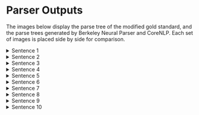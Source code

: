 # Parser Outputs

The images below display the parse tree of the modified gold standard, and the parse trees generated by Berkeley Neural Parser and CoreNLP. Each set of images is placed side by side for comparison.

<details>
<summary>Sentence 1</summary>

| Gold Standard | Berkeley Neural Parser | CoreNLP |
|---------------|-------------------------|---------|
| ![Gold Standard](modified_gold/tree_drawings/sentence_1.svg) | ![Berkeley Neural Parser](benepar/tree_drawings/sentence_1.svg) | ![CoreNLP](coreNLP/tree_drawings/sentence_1.svg) |

</details>

<details>
<summary>Sentence 2</summary>

| Gold Standard | Berkeley Neural Parser | CoreNLP |
|---------------|-------------------------|---------|
| ![Gold Standard](modified_gold/tree_drawings/sentence_2.svg) | ![Berkeley Neural Parser](benepar/tree_drawings/sentence_2.svg) | ![CoreNLP](coreNLP/tree_drawings/sentence_2.svg) |

</details>

<details>
<summary>Sentence 3</summary>

| Gold Standard | Berkeley Neural Parser | CoreNLP |
|---------------|-------------------------|---------|
| ![Gold Standard](modified_gold/tree_drawings/sentence_3.svg) | ![Berkeley Neural Parser](benepar/tree_drawings/sentence_3.svg) | ![CoreNLP](coreNLP/tree_drawings/sentence_3.svg) |

</details>

<details>
<summary>Sentence 4</summary>

| Gold Standard | Berkeley Neural Parser | CoreNLP |
|---------------|-------------------------|---------|
| ![Gold Standard](modified_gold/tree_drawings/sentence_4.svg) | ![Berkeley Neural Parser](benepar/tree_drawings/sentence_4.svg) | ![CoreNLP](coreNLP/tree_drawings/sentence_4.svg) |

</details>

<details>
<summary>Sentence 5</summary>

| Gold Standard | Berkeley Neural Parser | CoreNLP |
|---------------|-------------------------|---------|
| ![Gold Standard](modified_gold/tree_drawings/sentence_5.svg) | ![Berkeley Neural Parser](benepar/tree_drawings/sentence_5.svg) | ![CoreNLP](coreNLP/tree_drawings/sentence_5.svg) |

</details>

<details>
<summary>Sentence 6</summary>

| Gold Standard | Berkeley Neural Parser | CoreNLP |
|---------------|-------------------------|---------|
| ![Gold Standard](modified_gold/tree_drawings/sentence_6.svg) | ![Berkeley Neural Parser](benepar/tree_drawings/sentence_6.svg) | ![CoreNLP](coreNLP/tree_drawings/sentence_6.svg) |

</details>

<details>
<summary>Sentence 7</summary>

| Gold Standard | Berkeley Neural Parser | CoreNLP |
|---------------|-------------------------|---------|
| ![Gold Standard](modified_gold/tree_drawings/sentence_7.svg) | ![Berkeley Neural Parser](benepar/tree_drawings/sentence_7.svg) | ![CoreNLP](coreNLP/tree_drawings/sentence_7.svg) |

</details>

<details>
<summary>Sentence 8</summary>

| Gold Standard | Berkeley Neural Parser | CoreNLP |
|---------------|-------------------------|---------|
| ![Gold Standard](modified_gold/tree_drawings/sentence_8.svg) | ![Berkeley Neural Parser](benepar/tree_drawings/sentence_8.svg) | ![CoreNLP](coreNLP/tree_drawings/sentence_8.svg) |

</details>

<details>
<summary>Sentence 9</summary>

| Gold Standard | Berkeley Neural Parser | CoreNLP |
|---------------|-------------------------|---------|
| ![Gold Standard](modified_gold/tree_drawings/sentence_9.svg) | ![Berkeley Neural Parser](benepar/tree_drawings/sentence_9.svg) | ![CoreNLP](coreNLP/tree_drawings/sentence_9.svg) |

</details>

<details>
<summary>Sentence 10</summary>

| Gold Standard | Berkeley Neural Parser | CoreNLP |
|---------------|-------------------------|---------|
| ![Gold Standard](modified_gold/tree_drawings/sentence_10.svg) | ![Berkeley Neural Parser](benepar/tree_drawings/sentence_10.svg) | ![CoreNLP](coreNLP/tree_drawings/sentence_10.svg) |

</details>
